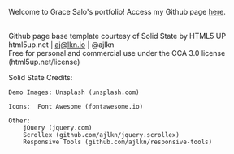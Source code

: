 Welcome to Grace Salo's portfolio! Access my Github page [here](grace-salo.github.io/portfolio).
<br></br>

Github page base template courtesy of Solid State by HTML5 UP <br>
html5up.net | aj@lkn.io | @ajlkn <br>
Free for personal and commercial use under the CCA 3.0 license (html5up.net/license)


Solid State Credits:

	Demo Images: Unsplash (unsplash.com)
	
	Icons:  Font Awesome (fontawesome.io)
	
	Other:
		jQuery (jquery.com)
		Scrollex (github.com/ajlkn/jquery.scrollex)
		Responsive Tools (github.com/ajlkn/responsive-tools)
